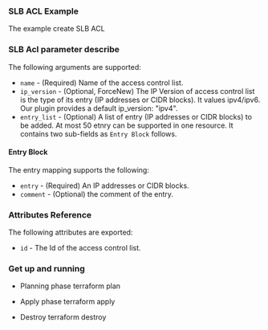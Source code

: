 ### SLB ACL Example

The example create SLB ACL

### SLB Acl parameter describe

The following arguments are supported:

* `name` - (Required) Name of the access control list.
* `ip_version` - (Optional, ForceNew) The IP Version of access control list is the type of its entry (IP addresses or CIDR blocks). It values ipv4/ipv6. Our plugin provides a default ip_version: "ipv4".
* `entry_list` - (Optional) A list of entry (IP addresses or CIDR blocks) to be added. At most 50 etnry can be supported in one resource. It contains two sub-fields as `Entry Block` follows.

#### Entry Block

The entry mapping supports the following:

* `entry` - (Required) An IP addresses or CIDR blocks.
* `comment` - (Optional) the comment of the entry.

### Attributes Reference

The following attributes are exported:

* `id` - The Id of the access control list.


### Get up and running

* Planning phase
        terraform plan

* Apply phase
        terraform apply

* Destroy
        terraform destroy